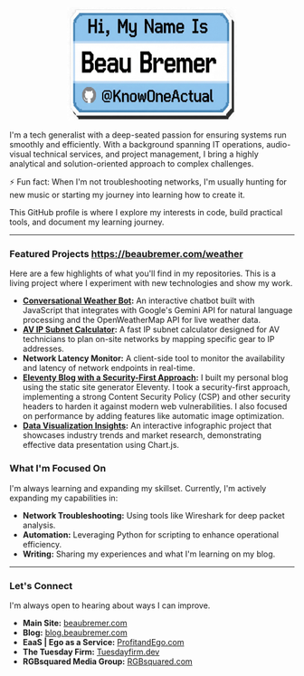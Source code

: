 <p align="center">
  <img src="img/proflle/GitHub_KOA_Badge.webp" alt="Beau Bremer Badge" width="300" height="200">
</p>

I'm a tech generalist with a deep-seated passion for ensuring systems run smoothly and efficiently. With a background spanning IT operations, audio-visual technical services, and project management, I bring a highly analytical and solution-oriented approach to complex challenges.

⚡ Fun fact: When I'm not troubleshooting networks, I'm usually hunting for new music or starting my journey into learning how to create it.

This GitHub profile is where I explore my interests in code, build practical tools, and document my learning journey.

-----

### Featured Projects https://beaubremer.com/weather

Here are a few highlights of what you'll find in my repositories. This is a living project where I experiment with new technologies and show my work.

* **[Conversational Weather Bot](https://beaubremer.com/weather):** An interactive chatbot built with JavaScript that integrates with Google's Gemini API for natural language processing and the OpenWeatherMap API for live weather data.
* **[AV IP Subnet Calculator](https://beaubremer.com/ip_subnet_calculator):** A fast IP subnet calculator designed for AV technicians to plan on-site networks by mapping specific gear to IP addresses.
* **Network Latency Monitor:** A client-side tool to monitor the availability and latency of network endpoints in real-time.
* **[Eleventy Blog with a Security-First Approach](https://blog.beaubremer.com):** I built my personal blog using the static site generator Eleventy. I took a security-first approach, implementing a strong Content Security Policy (CSP) and other security headers to harden it against modern web vulnerabilities. I also focused on performance by adding features like automatic image optimization.
* **[Data Visualization Insights](https://www.google.com/search?q=https://beaubremer.com/trends.html):** An interactive infographic project that showcases industry trends and market research, demonstrating effective data presentation using Chart.js.

### What I'm Focused On

I'm always learning and expanding my skillset. Currently, I'm actively expanding my capabilities in:

  * **Network Troubleshooting:** Using tools like Wireshark for deep packet analysis.
  * **Automation:** Leveraging Python for scripting to enhance operational efficiency.
  * **Writing:** Sharing my experiences and what I'm learning on my blog.

-----

### Let's Connect

I'm always open to hearing about ways I can improve.

  * **Main Site:** [beaubremer.com](https://beaubremer.com)
  * **Blog:** [blog.beaubremer.com](https://blog.beaubremer.com)
  * **EaaS | Ego as a Service:** [ProfitandEgo.com](https://profitandego.com)
  * **The Tuesday Firm:** [Tuesdayfirm.dev](https://tuesdayfirm.dev)
  * **RGBsquared Media Group:** [RGBsquared.com](https://rgbsquared.com)
